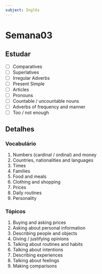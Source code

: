 ```yaml
---
subject: Inglês
---
```

# Semana03

## Estudar
- [ ] Comparatives 
- [ ] Superlatives 
- [ ] Irregular Adverbs 
- [ ] Present Simple 
- [ ] Articles 
- [ ] Pronouns 
- [ ] Countable / uncountable nouns 
- [ ] Adverbs of frequency and manner 
- [ ] Too / not enough 

## Detalhes
### Vocabulário
1. Numbers (cardinal / ordinal) and money
2. Countries, nationalities and languages
3. Times
4. Families
5. Food and meals
6. Clothing and shopping
7. Prices
8. Daily routines
9. Personality

### Tópicos
1. Buying and asking prices
2. Asking about personal information
3. Describing people and objects
4. Giving / justifying opinions
5. Talking about routines and habits
6. Talking about intentions
7. Describing experiences
8. Talking about feelings
9. Making comparisons
